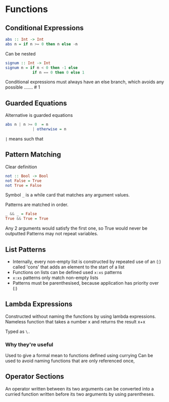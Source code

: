 # Functions
## Conditional Expressions
```haskell
abs :: Int -> Int
abs n = if n >= 0 then n else -n
```

Can be nested
```haskell
signum :: Int -> Int
signum n = if n < 0 then -1 else
			if n == 0 then 0 else 1
```
Conditional expressions must always have an else branch, which avoids any possible ....... # 1

## Guarded Equations
Alternative is guarded equations
```haskell
abs n | n >= 0	= n
			| otherwise = n
```
`|` means such that
## Pattern Matching
Clear definition
```haskell
not :: Bool -> Bool
not False = True
not True = False
```

Symbol `_` is a while card that matches any argument values. 

Patterns are matched in order.
```haskell
_ && _ = False
True && True = True
```
Any 2 arguments would satisfy the first one, so True would never be outputted
Patterns may not repeat variables.

## List Patterns
- Internally, every non-empty list is constructed by repeated use of an (:) called 'cons' that adds an element to the start of a list
- Functions on lists can be defined used `x:xs` patterns
- `x:xs` patterns only match non-empty lists
- Patterns must be parenthesised, because application has priority over (:)
## Lambda Expressions
Constructed without naming the functions by using lambda expressions. Nameless function that takes a number x and returns the result x+x

Typed as `\.` 
### Why they're useful
Used to give a formal mean to functions defined using currying
Can be used to avoid naming functions that are only referenced once,

## Operator Sections
An operator written between its two arguments can be converted into a curried function written before its two arguments by using parentheses. 